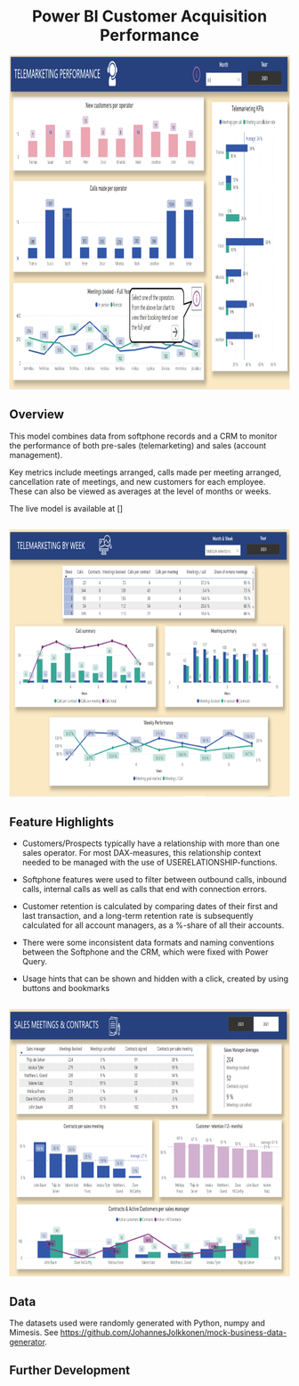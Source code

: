 <h1 align="center">Power BI Customer Acquisition Performance</h1>

<p align="center">
    <img width="991" height="600" src=https://github.com/JohannesJolkkonen/PowerBI-Demos/blob/master/Customer%20Acquisition/images/tm-performance.PNG>
</p>

## Overview

This model combines data from softphone records and a CRM to monitor the performance of both pre-sales (telemarketing) and sales (account management). 

Key metrics include meetings arranged, calls made per meeting arranged, cancellation rate of meetings, and new customers for each employee. These can also be viewed as averages at the level of months or weeks.

The live model is available at []

## 
<p align="center">
    <img width="792" height="480" src=https://github.com/JohannesJolkkonen/PowerBI-Demos/blob/master/Customer%20Acquisition/images/tm-weekly.PNG>
</p>

## Feature Highlights
- Customers/Prospects typically have a relationship with more than one sales operator. For most DAX-measures, this relationship context needed to be managed with the use of USERELATIONSHIP-functions.

- Softphone features were used to filter between outbound calls, inbound calls, internal calls as well as calls that end with connection errors.

- Customer retention is calculated by comparing dates of their first and last transaction, and a long-term retention rate is subsequently calculated for all account managers, as a %-share of all their accounts.

- There were some inconsistent data formats and naming conventions between the Softphone and the CRM, which were fixed with Power Query.    

- Usage hints that can be shown and hidden with a click, created by using buttons and bookmarks

##
<p align="center">
    <img width="792" height="480" src=https://github.com/JohannesJolkkonen/PowerBI-Demos/blob/master/Customer%20Acquisition/images/customer-retention.PNG>
</p>

## Data

The datasets used were randomly generated with Python, numpy and Mimesis. See https://github.com/JohannesJolkkonen/mock-business-data-generator.

## Further Development 
